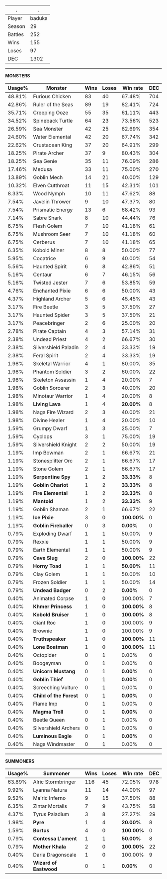 .|.
|-|-
Player|baduka
Season|29
Battles|252
Wins|155
Loses|97
DEC|1302

---
**MONSTERS**

Usage%|Monster|Wins|Loses|Win rate|DEC|
-|-|-|-|-|-|
48.81%|Furious Chicken|83|40|67.48%|704|
42.86%|Ruler of the Seas|89|19|82.41%|724|
35.71%|Creeping Ooze|55|35|61.11%|443|
34.52%|Spineback Turtle|64|23|73.56%|523|
26.59%|Sea Monster|42|25|62.69%|354|
24.60%|Water Elemental|42|20|67.74%|342|
22.62%|Crustacean King|37|20|64.91%|299|
18.25%|Pirate Archer|37|9|80.43%|304|
18.25%|Sea Genie|35|11|76.09%|286|
17.46%|Medusa|33|11|75.00%|270|
13.89%|Goblin Mech|14|21|40.00%|129|
10.32%|Elven Cutthroat|11|15|42.31%|101|
8.33%|Wood Nymph|10|11|47.62%|88|
7.54%|Javelin Thrower|9|10|47.37%|80|
7.54%|Prismatic Energy|13|6|68.42%|93|
7.14%|Sabre Shark|8|10|44.44%|76|
6.75%|Flesh Golem|7|10|41.18%|61|
6.75%|Mushroom Seer|7|10|41.18%|60|
6.75%|Cerberus|7|10|41.18%|65|
6.35%|Kobold Miner|8|8|50.00%|77|
5.95%|Cocatrice|6|9|40.00%|54|
5.56%|Haunted Spirit|6|8|42.86%|51|
5.16%|Centaur|6|7|46.15%|56|
5.16%|Twisted Jester|7|6|53.85%|59|
4.76%|Enchanted Pixie|6|6|50.00%|43|
4.37%|Highland Archer|5|6|45.45%|43|
3.17%|Fire Beetle|3|5|37.50%|27|
3.17%|Haunted Spider|3|5|37.50%|21|
3.17%|Peacebringer|2|6|25.00%|20|
2.78%|Pirate Captain|4|3|57.14%|31|
2.38%|Undead Priest|4|2|66.67%|30|
2.38%|Silvershield Paladin|2|4|33.33%|19|
2.38%|Feral Spirit|2|4|33.33%|19|
1.98%|Skeletal Warrior|4|1|80.00%|35|
1.98%|Phantom Soldier|3|2|60.00%|22|
1.98%|Skeleton Assassin|1|4|20.00%|7|
1.98%|Goblin Sorcerer|2|3|40.00%|20|
1.98%|Minotaur Warrior|1|4|20.00%|8|
1.98%|**Living Lava**|1|4|**20.00%**|8|
1.98%|Naga Fire Wizard|2|3|40.00%|21|
1.98%|Divine Healer|1|4|20.00%|10|
1.59%|Grumpy Dwarf|1|3|25.00%|7|
1.59%|Cyclops|3|1|75.00%|19|
1.59%|Silvershield Knight|2|2|50.00%|19|
1.19%|Imp Bowman|2|1|66.67%|21|
1.19%|Stonesplitter Orc|2|1|66.67%|17|
1.19%|Stone Golem|2|1|66.67%|17|
1.19%|**Serpentine Spy**|1|2|**33.33%**|8|
1.19%|**Goblin Chariot**|1|2|**33.33%**|8|
1.19%|**Fire Elemental**|1|2|**33.33%**|8|
1.19%|**Mantoid**|1|2|**33.33%**|9|
1.19%|Goblin Shaman|2|1|66.67%|22|
1.19%|**Ice Pixie**|3|0|**100.00%**|0|
1.19%|**Goblin Fireballer**|0|3|**0.00%**|0|
0.79%|Exploding Dwarf|1|1|50.00%|9|
0.79%|Rexxie|1|1|50.00%|9|
0.79%|Earth Elemental|1|1|50.00%|9|
0.79%|**Cave Slug**|2|0|**100.00%**|22|
0.79%|**Horny Toad**|1|1|**50.00%**|11|
0.79%|Clay Golem|1|1|50.00%|10|
0.79%|Frozen Soldier|1|1|50.00%|14|
0.79%|**Undead Badger**|0|2|**0.00%**|0|
0.40%|Animated Corpse|1|0|100.00%|7|
0.40%|**Khmer Princess**|1|0|**100.00%**|8|
0.40%|**Kobold Bruiser**|1|0|**100.00%**|8|
0.40%|Giant Roc|1|0|100.00%|9|
0.40%|Brownie|1|0|100.00%|9|
0.40%|**Truthspeaker**|1|0|**100.00%**|11|
0.40%|**Lone Boatman**|1|0|**100.00%**|11|
0.40%|Octopider|0|1|0.00%|0|
0.40%|Boogeyman|0|1|0.00%|0|
0.40%|**Unicorn Mustang**|0|1|**0.00%**|0|
0.40%|**Goblin Thief**|0|1|**0.00%**|0|
0.40%|Screeching Vulture|0|1|0.00%|0|
0.40%|**Child of the Forest**|0|1|**0.00%**|0|
0.40%|Flame Imp|0|1|0.00%|0|
0.40%|**Magma Troll**|0|1|**0.00%**|0|
0.40%|Beetle Queen|0|1|0.00%|0|
0.40%|Silvershield Archers|0|1|0.00%|0|
0.40%|**Luminous Eagle**|0|1|**0.00%**|0|
0.40%|Naga Windmaster|0|1|0.00%|0|

---
**SUMMONERS**

Usage%|Summoner|Wins|Loses|Win rate|DEC|
-|-|-|-|-|-|
63.89%|Alric Stormbringer|116|45|72.05%|978|
9.92%|Lyanna Natura|11|14|44.00%|97|
9.52%|Malric Inferno|9|15|37.50%|88|
6.35%|Zintar Mortalis|7|9|43.75%|58|
4.37%|Tyrus Paladium|3|8|27.27%|29|
1.98%|**Pyre**|1|4|**20.00%**|8|
1.59%|**Bortus**|4|0|**100.00%**|0|
0.79%|**Contessa L'ament**|1|1|**50.00%**|8|
0.79%|**Mother Khala**|2|0|**100.00%**|22|
0.40%|Daria Dragonscale|1|0|100.00%|9|
0.40%|**Wizard of Eastwood**|0|1|**0.00%**|0|
